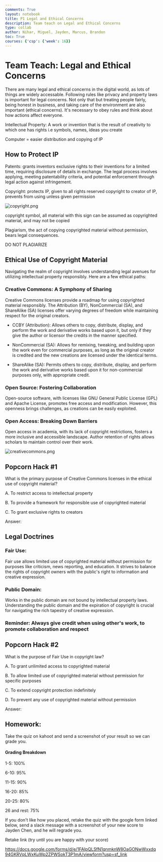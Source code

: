 ```yaml
---
comments: True
layout: notebook
title: P1 Legal and Ethical Concerns
description: Team teach on Legal and Ethical Concerns
type: collab
author: Nihar, Miguel, Jayden, Marcus, Brandon
toc: True
courses: {'csp': {'week': 16}}
---
```


# Team Teach: Legal and Ethical Concerns

There are many legal and ethical concerns in the digital world, as lots of things are widely accessable. Following rules like privacy and property laws is important for legal concerns. Not only that but treating people fairly, being honest in business, and taking care of the environment are also important (ethical concerns). It's necessary to obey rules and think about how actions affect everyone.

Intellectual Property: A work or invention that is the result of creativity to which one has rights i.e symbols, names, ideas you create

Computer = easier distribution and copying of IP


## How to Protect IP

Patents: grants inventors exclusive rights to their inventions for a limited time, requiring disclosure of details in exchange. The legal process involves applying, meeting patentability criteria, and potential enforcement through legal action against infringement.

Copyright: protects IP, given to all rights reserved copyright to creator of IP, prevents from using unless given permission

![copyright.png](copyright.png)

copyright symbol, all material with this sign can be assumed as copyrighted material, and may not be copied

Plagiarism, the act of copying copyrighted material without permission, bears legal consequences.

DO NOT PLAGIARIZE

## Ethical Use of Copyright Material

Navigating the realm of copyright involves understanding legal avenues for utilizing intellectual property responsibly. Here are a few ethical paths:

### Creative Commons: A Symphony of Sharing
Creative Commons licenses provide a roadmap for using copyrighted material responsibly. The Attribution (BY), NonCommercial (SA), and ShareAlike (SA) licenses offer varying degrees of freedom while maintaining respect for the original creators.

- CCBY (Attribution): Allows others to copy, distribute, display, and perform the work and derivative works based upon it, but only if they give the author or licensor the credits in the manner specified.

- NonCommercial (SA): Allows for remixing, tweaking, and building upon the work even for commercial purposes, as long as the original creator is credited and the new creations are licensed under the identical terms.

- ShareAlike (SA): Permits others to copy, distribute, display, and perform the work and derivative works based upon it for non-commercial purposes only, with appropriate credit.


### Open Source: Fostering Collaboration
Open-source software, with licenses like GNU General Public License (GPL) and Apache License, promotes free access and modification. However, this openness brings challenges, as creations can be easily exploited.

### Open Access: Breaking Down Barriers
Open access in academia, with its lack of copyright restrictions, fosters a more inclusive and accessible landscape. Author retention of rights allows scholars to maintain control over their work.

![creativecommons.png](creativecommons.png)



## Popcorn Hack #1

What is the primary purpose of Creative Commons licenses in the ethical use of copyright material?

A. To restrict access to intellectual property

B. To provide a framework for responsible use of copyrighted material

C. To grant exclusive rights to creators

Answer: 

## Legal Doctrines

### Fair Use: 
Fair use allows limited use of copyrighted material without permission for purposes like criticism, news reporting, and education. It strives to balance the rights of copyright owners with the public's right to information and creative expression.

### Public Domain:
Works in the public domain are not bound by intellectual property laws. Understanding the public domain and the expiration of copyright is crucial for navigating the rich tapestry of creative expression.

### Reminder: Always give credit when using other's work, to promote collaboration and respect

## Popcorn Hack #2

What is the purpose of Fair Use in copyright law?

A. To grant unlimited access to copyrighted material

B. To allow limited use of copyrighted material without permission for specific purposes

C. To extend copyright protection indefinitely

D. To prevent any use of copyrighted material without permission

Answer: 

## Homework:

Take the quiz on kahoot and send a screenshot of your result so we can grade you.

#### Grading Breakdown
1-5: 100%

6-10: 95%

11-15: 90%

16-20: 85%

20-25: 80%

26 and rest: 75%


If you don't like how you placed, retake the quiz with the google form linked below, send a slack message with a screenshot of your new score to Jayden Chen, and he will regrade you.

Retake link (try until you are happy with your score)

https://docs.google.com/forms/d/e/1FAIpQLSfN1qnmknW8OaGONwWxxdq94GKRVpLWxKuWp2ZPWSokT3P1mA/viewform?usp=sf_link
